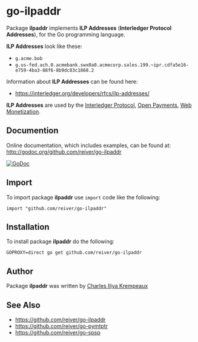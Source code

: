 # go-ilpaddr

Package **ilpaddr** implements **ILP Addresses** (**Interledger Protocol Addresses**), for the Go programming language.

**ILP Addresses** look like these:

* `g.acme.bob`
* `g.us-fed.ach.0.acmebank.swx0a0.acmecorp.sales.199.~ipr.cdfa5e16-e759-4ba3-88f6-8b9dc83c1868.2`

Information about **ILP Addresses** can be found here:

* https://interledger.org/developers/rfcs/ilp-addresses/

**ILP Addresses**  are used by the [Interledger Protocol](https://interledger.org/), [Open Payments](https://openpayments.dev/), [Web Monetization](https://webmonetization.org/).

## Documention

Online documentation, which includes examples, can be found at: http://godoc.org/github.com/reiver/go-ilpaddr

[![GoDoc](https://godoc.org/github.com/reiver/go-ilpaddr?status.svg)](https://godoc.org/github.com/reiver/go-ilpaddr)

## Import

To import package **ilpaddr** use `import` code like the following:
```
import "github.com/reiver/go-ilpaddr"
```

## Installation

To install package **ilpaddr** do the following:
```
GOPROXY=direct go get github.com/reiver/go-ilpaddr
```

## Author

Package **ilpaddr** was written by [Charles Iliya Krempeaux](http://reiver.link)

## See Also

* https://github.com/reiver/go-ilpaddr
* https://github.com/reiver/go-pymtptr
* https://github.com/reiver/go-spsp
